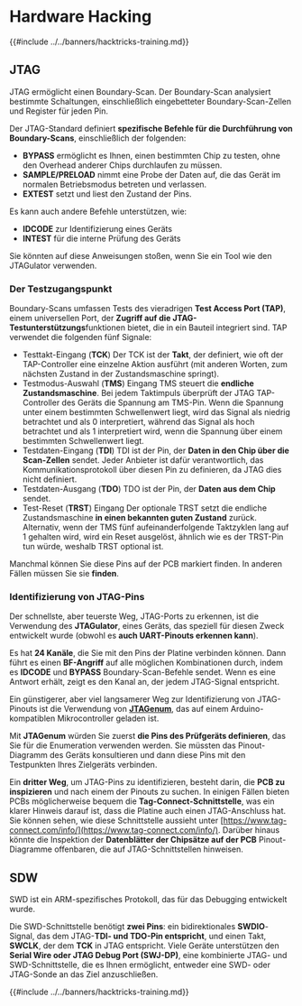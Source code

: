 # Hardware Hacking

{{#include ../../banners/hacktricks-training.md}}

## JTAG

JTAG ermöglicht einen Boundary-Scan. Der Boundary-Scan analysiert bestimmte Schaltungen, einschließlich eingebetteter Boundary-Scan-Zellen und Register für jeden Pin.

Der JTAG-Standard definiert **spezifische Befehle für die Durchführung von Boundary-Scans**, einschließlich der folgenden:

- **BYPASS** ermöglicht es Ihnen, einen bestimmten Chip zu testen, ohne den Overhead anderer Chips durchlaufen zu müssen.
- **SAMPLE/PRELOAD** nimmt eine Probe der Daten auf, die das Gerät im normalen Betriebsmodus betreten und verlassen.
- **EXTEST** setzt und liest den Zustand der Pins.

Es kann auch andere Befehle unterstützen, wie:

- **IDCODE** zur Identifizierung eines Geräts
- **INTEST** für die interne Prüfung des Geräts

Sie könnten auf diese Anweisungen stoßen, wenn Sie ein Tool wie den JTAGulator verwenden.

### Der Testzugangspunkt

Boundary-Scans umfassen Tests des vieradrigen **Test Access Port (TAP)**, einem universellen Port, der **Zugriff auf die JTAG-Testunterstützungs**funktionen bietet, die in ein Bauteil integriert sind. TAP verwendet die folgenden fünf Signale:

- Testtakt-Eingang (**TCK**) Der TCK ist der **Takt**, der definiert, wie oft der TAP-Controller eine einzelne Aktion ausführt (mit anderen Worten, zum nächsten Zustand in der Zustandsmaschine springt).
- Testmodus-Auswahl (**TMS**) Eingang TMS steuert die **endliche Zustandsmaschine**. Bei jedem Taktimpuls überprüft der JTAG TAP-Controller des Geräts die Spannung am TMS-Pin. Wenn die Spannung unter einem bestimmten Schwellenwert liegt, wird das Signal als niedrig betrachtet und als 0 interpretiert, während das Signal als hoch betrachtet und als 1 interpretiert wird, wenn die Spannung über einem bestimmten Schwellenwert liegt.
- Testdaten-Eingang (**TDI**) TDI ist der Pin, der **Daten in den Chip über die Scan-Zellen** sendet. Jeder Anbieter ist dafür verantwortlich, das Kommunikationsprotokoll über diesen Pin zu definieren, da JTAG dies nicht definiert.
- Testdaten-Ausgang (**TDO**) TDO ist der Pin, der **Daten aus dem Chip** sendet.
- Test-Reset (**TRST**) Eingang Der optionale TRST setzt die endliche Zustandsmaschine **in einen bekannten guten Zustand** zurück. Alternativ, wenn der TMS fünf aufeinanderfolgende Taktzyklen lang auf 1 gehalten wird, wird ein Reset ausgelöst, ähnlich wie es der TRST-Pin tun würde, weshalb TRST optional ist.

Manchmal können Sie diese Pins auf der PCB markiert finden. In anderen Fällen müssen Sie sie **finden**.

### Identifizierung von JTAG-Pins

Der schnellste, aber teuerste Weg, JTAG-Ports zu erkennen, ist die Verwendung des **JTAGulator**, eines Geräts, das speziell für diesen Zweck entwickelt wurde (obwohl es **auch UART-Pinouts erkennen kann**).

Es hat **24 Kanäle**, die Sie mit den Pins der Platine verbinden können. Dann führt es einen **BF-Angriff** auf alle möglichen Kombinationen durch, indem es **IDCODE** und **BYPASS** Boundary-Scan-Befehle sendet. Wenn es eine Antwort erhält, zeigt es den Kanal an, der jedem JTAG-Signal entspricht.

Ein günstigerer, aber viel langsamerer Weg zur Identifizierung von JTAG-Pinouts ist die Verwendung von [**JTAGenum**](https://github.com/cyphunk/JTAGenum/), das auf einem Arduino-kompatiblen Mikrocontroller geladen ist.

Mit **JTAGenum** würden Sie zuerst **die Pins des Prüfgeräts definieren**, das Sie für die Enumeration verwenden werden. Sie müssten das Pinout-Diagramm des Geräts konsultieren und dann diese Pins mit den Testpunkten Ihres Zielgeräts verbinden.

Ein **dritter Weg**, um JTAG-Pins zu identifizieren, besteht darin, die **PCB zu inspizieren** und nach einem der Pinouts zu suchen. In einigen Fällen bieten PCBs möglicherweise bequem die **Tag-Connect-Schnittstelle**, was ein klarer Hinweis darauf ist, dass die Platine auch einen JTAG-Anschluss hat. Sie können sehen, wie diese Schnittstelle aussieht unter [https://www.tag-connect.com/info/](https://www.tag-connect.com/info/). Darüber hinaus könnte die Inspektion der **Datenblätter der Chipsätze auf der PCB** Pinout-Diagramme offenbaren, die auf JTAG-Schnittstellen hinweisen.

## SDW

SWD ist ein ARM-spezifisches Protokoll, das für das Debugging entwickelt wurde.

Die SWD-Schnittstelle benötigt **zwei Pins**: ein bidirektionales **SWDIO**-Signal, das dem JTAG-**TDI- und TDO-Pin entspricht**, und einen Takt, **SWCLK**, der dem **TCK** in JTAG entspricht. Viele Geräte unterstützen den **Serial Wire oder JTAG Debug Port (SWJ-DP)**, eine kombinierte JTAG- und SWD-Schnittstelle, die es Ihnen ermöglicht, entweder eine SWD- oder JTAG-Sonde an das Ziel anzuschließen.

{{#include ../../banners/hacktricks-training.md}}
